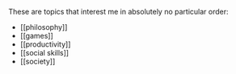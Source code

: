 These are topics that interest me in absolutely no particular order:

 - [[philosophy]]
 - [[games]]
 - [[productivity]]
 - [[social skills]]
 - [[society]]
